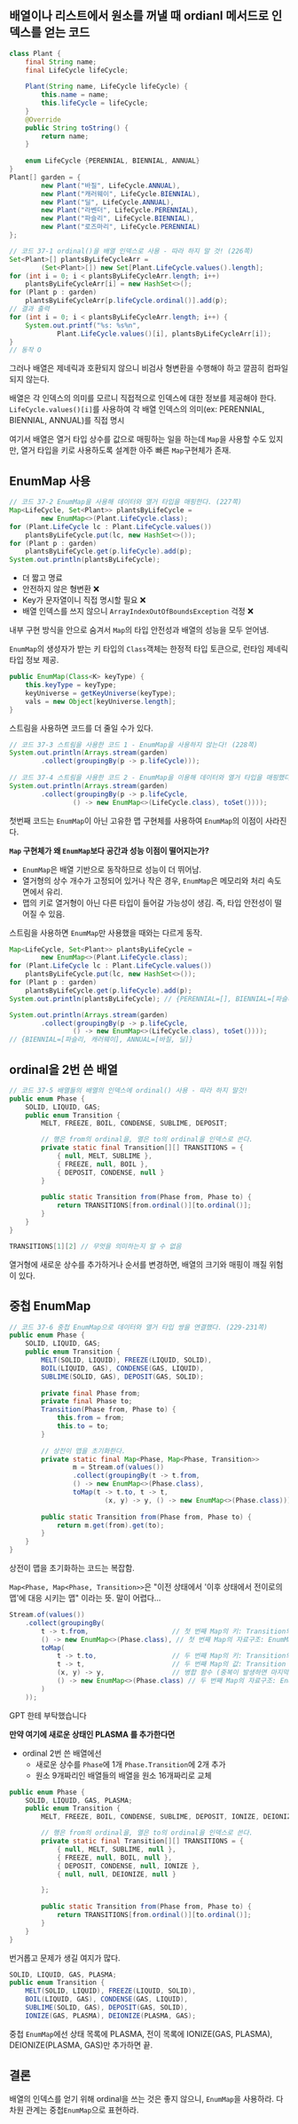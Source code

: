 ## 배열이나 리스트에서 원소를 꺼낼 때 ordianl 메서드로 인덱스를 얻는 코드

```java
class Plant {  
    final String name;  
    final LifeCycle lifeCycle;  
  
    Plant(String name, LifeCycle lifeCycle) {  
        this.name = name;  
        this.lifeCycle = lifeCycle;  
    }  
    @Override  
    public String toString() {  
        return name;  
    }
    
	enum LifeCycle {PERENNIAL, BIENNIAL, ANNUAL}
}
Plant[] garden = {  
        new Plant("바질", LifeCycle.ANNUAL),  
        new Plant("캐러웨이", LifeCycle.BIENNIAL),  
        new Plant("딜", LifeCycle.ANNUAL),  
        new Plant("라벤더", LifeCycle.PERENNIAL),  
        new Plant("파슬리", LifeCycle.BIENNIAL),  
        new Plant("로즈마리", LifeCycle.PERENNIAL)  
};
```

```java
// 코드 37-1 ordinal()을 배열 인덱스로 사용 - 따라 하지 말 것! (226쪽)  
Set<Plant>[] plantsByLifeCycleArr =  
        (Set<Plant>[]) new Set[Plant.LifeCycle.values().length];  
for (int i = 0; i < plantsByLifeCycleArr.length; i++)  
    plantsByLifeCycleArr[i] = new HashSet<>();  
for (Plant p : garden)  
    plantsByLifeCycleArr[p.lifeCycle.ordinal()].add(p);  
// 결과 출력  
for (int i = 0; i < plantsByLifeCycleArr.length; i++) {  
    System.out.printf("%s: %s%n",  
            Plant.LifeCycle.values()[i], plantsByLifeCycleArr[i]);  
}
// 동작 O
```
그러나 배열은 제네릭과 호환되지 않으니 비검사 형변환을 수행해야 하고 깔끔히 컴파일되지 않는다.

배열은 각 인덱스의 의미를 모르니 직접적으로 인덱스에 대한 정보를 제공해야 한다.  
`LifeCycle.values()[i]`를 사용하여 각 배열 인덱스의 의미(ex: PERENNIAL, BIENNIAL, ANNUAL)를 직접 명시

여기서 배열은 열거 타입 상수를 값으로 매핑하는 일을 하는데 `Map`을 사용할 수도 있지만, 열거 타입을 키로 사용하도록 설계한 아주 빠른 `Map`구현체가 존재.

## EnumMap 사용
```java
// 코드 37-2 EnumMap을 사용해 데이터와 열거 타입을 매핑한다. (227쪽)  
Map<LifeCycle, Set<Plant>> plantsByLifeCycle =  
        new EnumMap<>(Plant.LifeCycle.class);  
for (Plant.LifeCycle lc : Plant.LifeCycle.values())  
    plantsByLifeCycle.put(lc, new HashSet<>());  
for (Plant p : garden)  
    plantsByLifeCycle.get(p.lifeCycle).add(p);  
System.out.println(plantsByLifeCycle);
```

- 더 짧고 명료
- 안전하지 않은 형변환 ❌
- Key가 문자열이니 직접 명시할 필요 ❌
- 배열 인덱스를 쓰지 않으니 `ArrayIndexOutOfBoundsException` 걱정 ❌

내부 구현 방식을 안으로 숨겨서 `Map`의 타입 안전성과 배열의 성능을 모두 얻어냄.

`EnumMap`의 생성자가 받는 키 타입의 `Class`객체는 한정적 타입 토큰으로, 런타임 제네릭 타입 정보 제공.
```java
public EnumMap(Class<K> keyType) {  
    this.keyType = keyType;  
    keyUniverse = getKeyUniverse(keyType);  
    vals = new Object[keyUniverse.length];  
}
```

스트림을 사용하면 코드를 더 줄일 수가 있다.

```java
// 코드 37-3 스트림을 사용한 코드 1 - EnumMap을 사용하지 않는다! (228쪽)  
System.out.println(Arrays.stream(garden)  
        .collect(groupingBy(p -> p.lifeCycle)));  
  
// 코드 37-4 스트림을 사용한 코드 2 - EnumMap을 이용해 데이터와 열거 타입을 매핑했다. (228쪽)  
System.out.println(Arrays.stream(garden)  
        .collect(groupingBy(p -> p.lifeCycle,  
                () -> new EnumMap<>(LifeCycle.class), toSet())));
```

첫번째 코드는 `EnumMap`이 아닌 고유한 맵 구현체를 사용하여 `EnumMap`의 이점이 사라진다.

**`Map` 구현체가 왜 `EnumMap`보다 공간과 성능 이점이 떨어지는가?**  
- `EnumMap`은 배열 기반으로 동작하므로 성능이 더 뛰어남.
- 열거형의 상수 개수가 고정되어 있거나 작은 경우, `EnumMap`은 메모리와 처리 속도 면에서 유리.
- 맵의 키로 열거형이 아닌 다른 타입이 들어갈 가능성이 생김. 즉, 타입 안전성이 떨어질 수 있음.

스트림을 사용하면 `EnumMap`만 사용했을 때와는 다르게 동작.
```java
Map<LifeCycle, Set<Plant>> plantsByLifeCycle =  
        new EnumMap<>(Plant.LifeCycle.class);  
for (Plant.LifeCycle lc : Plant.LifeCycle.values())  
    plantsByLifeCycle.put(lc, new HashSet<>());  
for (Plant p : garden)  
    plantsByLifeCycle.get(p.lifeCycle).add(p);  
System.out.println(plantsByLifeCycle); // {PERENNIAL=[], BIENNIAL=[파슬리, 캐러웨이], ANNUAL=[바질, 딜]}

System.out.println(Arrays.stream(garden)  
        .collect(groupingBy(p -> p.lifeCycle,  
                () -> new EnumMap<>(LifeCycle.class), toSet())));
// {BIENNIAL=[파슬리, 캐러웨이], ANNUAL=[바질, 딜]}
```


## ordinal을 2번 쓴 배열
```java
// 코드 37-5 배열들의 배열의 인덱스에 ordinal() 사용 - 따라 하지 말것!
public enum Phase {  
    SOLID, LIQUID, GAS;  
    public enum Transition {  
        MELT, FREEZE, BOIL, CONDENSE, SUBLIME, DEPOSIT;  

		// 행은 from의 ordinal을, 열은 to의 ordinal을 인덱스로 쓴다.
		private static final Transition[][] TRANSITIONS = {
			{ null, MELT, SUBLIME },
			{ FREEZE, null, BOIL },
			{ DEPOSIT, CONDENSE, null }
		}
  
        public static Transition from(Phase from, Phase to) {  
			return TRANSITIONS[from.ordinal()][to.ordinal()];
        }
    }
}

TRANSITIONS[1][2] // 무엇을 의미하는지 알 수 없음
```

열거형에 새로운 상수를 추가하거나 순서를 변경하면, 배열의 크기와 매핑이 깨질 위험이 있다.

## 중첩 EnumMap
```java
// 코드 37-6 중첩 EnumMap으로 데이터와 열거 타입 쌍을 연결했다. (229-231쪽)  
public enum Phase {  
    SOLID, LIQUID, GAS;  
    public enum Transition {  
        MELT(SOLID, LIQUID), FREEZE(LIQUID, SOLID),  
        BOIL(LIQUID, GAS), CONDENSE(GAS, LIQUID),  
        SUBLIME(SOLID, GAS), DEPOSIT(GAS, SOLID);  
  
        private final Phase from;  
        private final Phase to;  
        Transition(Phase from, Phase to) {  
            this.from = from;  
            this.to = to;  
        }  
  
        // 상전이 맵을 초기화한다.  
        private static final Map<Phase, Map<Phase, Transition>>  
                m = Stream.of(values())
                .collect(groupingBy(t -> t.from, 
                () -> new EnumMap<>(Phase.class),  
                toMap(t -> t.to, t -> t,  
                        (x, y) -> y, () -> new EnumMap<>(Phase.class))));  
  
        public static Transition from(Phase from, Phase to) {  
            return m.get(from).get(to);  
        }  
    }
}
```
상전이 맵을 초기화하는 코드는 복잡함.

`Map<Phase, Map<Phase, Transition>>`은 "이전 상태에서 '이후 상태에서 전이로의 맵'에 대응 시키는 맵" 이라는 뜻. 말이 어렵다...

```java
Stream.of(values())
    .collect(groupingBy(
        t -> t.from,                     // 첫 번째 Map의 키: Transition의 `from` 상태
        () -> new EnumMap<>(Phase.class), // 첫 번째 Map의 자료구조: EnumMap
        toMap(
            t -> t.to,                   // 두 번째 Map의 키: Transition의 `to` 상태
            t -> t,                      // 두 번째 Map의 값: Transition 객체
            (x, y) -> y,                 // 병합 함수 (중복이 발생하면 마지막 값을 사용)
            () -> new EnumMap<>(Phase.class) // 두 번째 Map의 자료구조: EnumMap
        )
    ));
```
GPT 한테 부탁했습니다

**만약 여기에 새로운 상태인 PLASMA 를 추가한다면**
- ordinal 2번 쓴 배열에선 
	- 새로운 상수를 `Phase`에 1개 `Phase.Transition`에 2개 추가
	- 원소 9개짜리인 배열들의 배열을 원소 16개짜리로 교체

```java
public enum Phase {  
    SOLID, LIQUID, GAS, PLASMA;  
    public enum Transition {  
        MELT, FREEZE, BOIL, CONDENSE, SUBLIME, DEPOSIT, IONIZE, DEIONIZE;  

		// 행은 from의 ordinal을, 열은 to의 ordinal을 인덱스로 쓴다.
        private static final Transition[][] TRANSITIONS = {
            { null, MELT, SUBLIME, null }, 
            { FREEZE, null, BOIL, null },
            { DEPOSIT, CONDENSE, null, IONIZE },
            { null, null, DEIONIZE, null }

        };
  
        public static Transition from(Phase from, Phase to) {  
			return TRANSITIONS[from.ordinal()][to.ordinal()];
        }
    }
}
```
번거롭고 문제가 생길 여지가 많다.

```java
SOLID, LIQUID, GAS, PLASMA;  
public enum Transition {  
    MELT(SOLID, LIQUID), FREEZE(LIQUID, SOLID),  
    BOIL(LIQUID, GAS), CONDENSE(GAS, LIQUID),  
    SUBLIME(SOLID, GAS), DEPOSIT(GAS, SOLID),  
    IONIZE(GAS, PLASMA), DEIONIZE(PLASMA, GAS);
```
중첩 `EnumMap`에선 상태 목록에 PLASMA, 전이 목록에 IONIZE(GAS, PLASMA), DEIONIZE(PLASMA, GAS)만 추가하면 끝.

## 결론
배열의 인덱스를 얻기 위해 ordinal을 쓰는 것은 좋지 않으니, `EnumMap`을 사용하라.
다차원 관계는 중첩`EnumMap`으로 표현하라.

